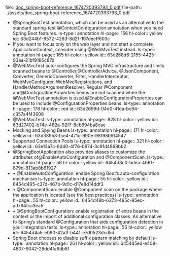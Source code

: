 file:: [doc_spring-boot-reference_1674720393793_0.pdf](../assets/doc_spring-boot-reference_1674720393793_0.pdf)
file-path:: ../assets/doc_spring-boot-reference_1674720393793_0.pdf
- @SpringBootTest annotation, which can be used as an alternative to the standard spring-test @ContextConfiguration annotation when you need Spring Boot features.
  ls-type:: annotation
  hl-page:: 156
  hl-color:: yellow
  id:: 63d244b1-8572-4263-8d21-197decff603c
- If you want to focus only on the web layer and not start a complete ApplicationContext, consider using @WebMvcTest instead.
  ls-type:: annotation
  hl-page:: 165
  hl-color:: yellow
  id:: 63d268d6-2155-4425-93aa-21bf9186c87d
- @WebMvcTest auto-configures the Spring MVC infrastructure and limits scanned beans to @Controller,@ControllerAdvice, @JsonComponent, Converter, GenericConverter, Filter, HandlerInterceptor, WebMvcConfigurer, WebMvcRegistrations, and HandlerMethodArgumentResolver. Regular @Component and@ConfigurationProperties beans are not scanned when the @WebMvcTest annotation is used.@EnableConfigurationProperties can be used to include @ConfigurationProperties beans.
  ls-type:: annotation
  hl-page:: 178
  hl-color:: red
  id:: 63d2699d-04d0-41da-bc94-c357a4f43608
- @WebMvcTest
  ls-type:: annotation
  hl-page:: 828
  hl-color:: yellow
  id:: 63d27402-b74e-462a-92f7-8cb894ba8cae
- Mocking and Spying Beans
  ls-type:: annotation
  hl-page:: 171
  hl-color:: yellow
  id:: 63d38953-fce4-471c-990e-98f98b614547
- Supported Connection Pools
  ls-type:: annotation
  hl-page:: 321
  hl-color:: yellow
  id:: 63e13a7c-6d40-4f76-b974-3c91d4868bb2
- @SpringBootApplication also provides aliases to customize the attributes of@EnableAutoConfiguration and @ComponentScan.
  ls-type:: annotation
  hl-page:: 56
  hl-color:: yellow
  id:: 6454d3c0-bdea-4061-879d-813ab8b61927
- • @EnableAutoConfiguration: enable Spring Boot’s auto-configuration mechanism
  ls-type:: annotation
  hl-page:: 55
  hl-color:: yellow
  id:: 6454d495-c37d-467b-9d1c-d17e8d14ddf3
- • @ComponentScan: enable @Component scan on the package where the application is located (see the best practices)
  ls-type:: annotation
  hl-page:: 55
  hl-color:: yellow
  id:: 6454d49b-6373-495c-95ec-ad764fca3ea5
- • @SpringBootConfiguration: enable registration of extra beans in the context or the import of additional configuration classes. An alternative to Spring’s standard @Configuration that aids configuration detection in your integration tests.
  ls-type:: annotation
  hl-page:: 55
  hl-color:: yellow
  id:: 6454d4a5-e090-42a3-b441-e7d0523dcd5d
- Spring Boot chooses to disable suffix pattern matching by default
  ls-type:: annotation
  hl-page:: 261
  hl-color:: yellow
  id:: 6454d5ed-e408-4807-9042-28dd4fa6db8f